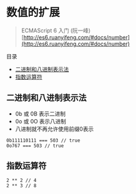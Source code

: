 # 数值的扩展

> ECMAScript 6 入门 (阮一峰) [http://es6.ruanyifeng.com/#docs/number](http://es6.ruanyifeng.com/#docs/number)

目录

- [二进制和八进制表示法](#二进制和八进制表示法)
- [指数运算符](#指数运算符)

## 二进制和八进制表示法

- 0b 或 0B 表示二进制
- 0o 或 0O 表示八进制
- 八进制就不再允许使用前缀0表示

```
0b111110111 === 503 // true
0o767 === 503 // true
```

## 指数运算符

```
2 ** 2 // 4
2 ** 3 // 8
```